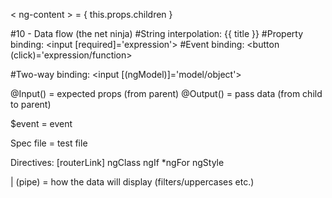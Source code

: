< ng-content > = { this.props.children }

#10 - Data flow (the net ninja)
#String interpolation: {{ title }}
#Property binding: <input [required]='expression'>
#Event binding: <button (click)='expression/function>

#Two-way binding: <input [(ngModel)]='model/object'>

@Input() = expected props (from parent)
@Output() = pass data (from child to parent)

$event = event

Spec file = test file

Directives:
[routerLink]
<router-outlet>
ngClass
ngIf
*ngFor
ngStyle

| (pipe) = how the data will display (filters/uppercases etc.)

